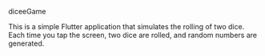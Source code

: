 diceeGame

This is a simple Flutter application that simulates the rolling of two dice. 
Each time you tap the screen, two dice are rolled, and random numbers are generated.



